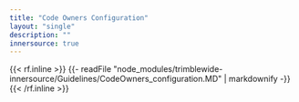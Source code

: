 ```yaml
---
title: "Code Owners Configuration"
layout: "single"
description: ""
innersource: true
---
```


<style>
  article h1 {display: none}
  .menu-right{opacity:0}
</style>

{{< rf.inline >}}
{{- readFile "node_modules/trimblewide-innersource/Guidelines/CodeOwners_configuration.MD" | markdownify -}}
{{< /rf.inline >}}
